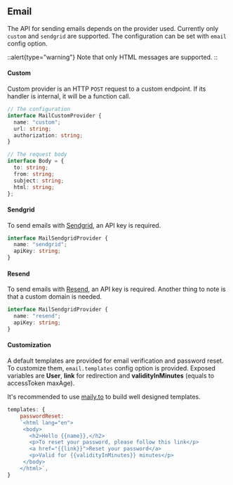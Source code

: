## Email

The API for sending emails depends on the provider used. Currently only `custom` and `sendgrid` are supported. The configuration can be set with `email` config option.

::alert{type="warning"}
Note that only HTML messages are supported.
::

#### Custom

Custom provider is an HTTP `POST` request to a custom endpoint. If its handler is internal, it will be a function call.

```ts
// The configuration
interface MailCustomProvider {
  name: "custom";
  url: string;
  authorization: string;
}

// The request body
interface Body = {
  to: string;
  from: string;
  subject: string;
  html: string;
};
```

#### Sendgrid

To send emails with [Sendgrid](https://sendgrid.com), an API key is required.

```ts
interface MailSendgridProvider {
  name: "sendgrid";
  apiKey: string;
}
```

#### Resend

To send emails with [Resend](https://resend.com/), an API key is required. Another thing to note is that a custom domain is needed.

```ts
interface MailSendgridProvider {
  name: "resend";
  apiKey: string;
}
```

#### Customization

A default templates are provided for email verification and password reset. To customize them, `email.templates` config option is provided. Exposed variables are **User**, **link** for redirection and **validityInMinutes** (equals to accessToken maxAge).

It's recommended to use [maily.to](https://maily.to/) to build well designed templates.

```js
templates: {
    passwordReset:
    `<html lang="en">
     <body>
       <h2>Hello {{name}},</h2>
       <p>To reset your password, please follow this link</p>
       <a href="{{link}}">Reset your password</a>
       <p>Valid for {{validityInMinutes}} minutes</p>
     </body>
    </html>`,
}
```
